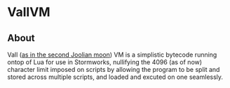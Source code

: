 # VallVM
## About
Vall ([as in the second Joolian moon](https://wiki.kerbalspaceprogram.com/wiki/Vall)) VM is a simplistic bytecode running ontop of Lua for use in Stormworks, nullifying the 4096 (as of now) character limit imposed on scripts by allowing the program to be split
and stored across multiple scripts, and loaded and excuted on one seamlessly.
